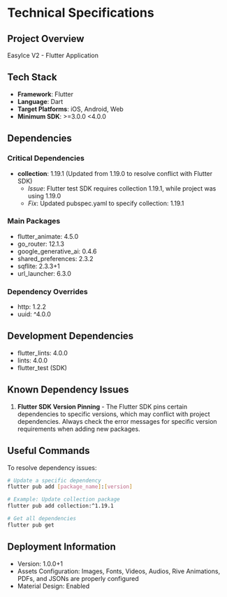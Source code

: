 # Technical Specifications

## Project Overview
EasyIce V2 - Flutter Application

## Tech Stack
- **Framework**: Flutter
- **Language**: Dart
- **Target Platforms**: iOS, Android, Web
- **Minimum SDK**: >=3.0.0 <4.0.0

## Dependencies
### Critical Dependencies
- **collection**: 1.19.1 (Updated from 1.19.0 to resolve conflict with Flutter SDK)
  - *Issue*: Flutter test SDK requires collection 1.19.1, while project was using 1.19.0
  - *Fix*: Updated pubspec.yaml to specify collection: 1.19.1

### Main Packages
- flutter_animate: 4.5.0
- go_router: 12.1.3
- google_generative_ai: 0.4.6
- shared_preferences: 2.3.2
- sqflite: 2.3.3+1
- url_launcher: 6.3.0

### Dependency Overrides
- http: 1.2.2
- uuid: ^4.0.0

## Development Dependencies
- flutter_lints: 4.0.0
- lints: 4.0.0
- flutter_test (SDK)

## Known Dependency Issues
1. **Flutter SDK Version Pinning** - The Flutter SDK pins certain dependencies to specific versions, which may conflict with project dependencies. Always check the error messages for specific version requirements when adding new packages.

## Useful Commands
To resolve dependency issues:
```bash
# Update a specific dependency
flutter pub add [package_name]:[version]

# Example: Update collection package
flutter pub add collection:^1.19.1

# Get all dependencies
flutter pub get
```

## Deployment Information
- Version: 1.0.0+1
- Assets Configuration: Images, Fonts, Videos, Audios, Rive Animations, PDFs, and JSONs are properly configured
- Material Design: Enabled 